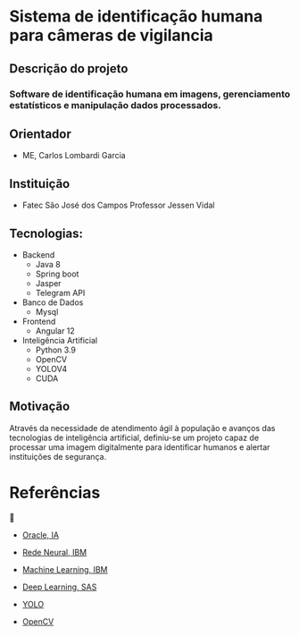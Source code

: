 
# Sistema de identificação humana para câmeras de vigilancia

## Descrição do projeto

### Software de identificação humana em imagens, gerenciamento estatísticos e manipulação dados processados.

## Orientador
- ME, Carlos Lombardi Garcia

## Instituição
- Fatec São José dos Campos Professor Jessen Vidal

## Tecnologias:
- Backend
  - Java 8
  - Spring boot
  - Jasper
  - Telegram API
- Banco de Dados
  - Mysql
- Frontend
  - Angular 12
- Inteligência Artificial
  - Python 3.9
  - OpenCV
  - YOLOV4
  - CUDA

## Motivação

Através da necessidade de atendimento ágil à população e avanços das tecnologias de inteligência artificial, definiu-se um projeto capaz de processar uma imagem digitalmente para identificar humanos e alertar instituições de segurança.

# Referências

:construction:

- [Oracle, IA](https://www.oracle.com/br/artificial-intelligence/what-is-ai/#:~:text=Em%20termos%20mais%20simples%2C%20a,base%20nas%20informa%C3%A7%C3%B5es%20que%20coletam)

- [Rede Neural, IBM](https://www.ibm.com/br-pt/cloud/learn/neural-networks#:~:text=As%20redes%20neurais%20refletem%20o,machine%20learning%20e%20deep%20learning)

- [Machine Learning, IBM](https://www.ibm.com/br-pt/analytics/machine-learning)

- [Deep Learning, SAS](https://www.sas.com/pt_br/insights/analytics/deep-learning.html)

- [YOLO](https://iaexpert.academy/2020/10/13/deteccao-de-objetos-com-yolo-uma-abordagem-moderna/)

- [OpenCV](https://docs.opencv.org/4.x/)
 
